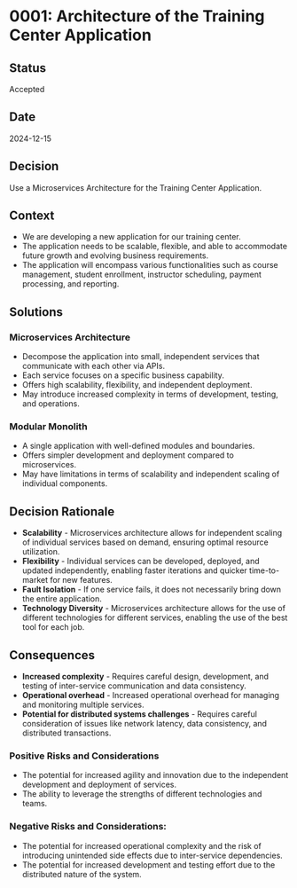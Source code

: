 # 0001: Architecture of the Training Center Application

## Status

Accepted

## Date

2024-12-15

## Decision

Use a Microservices Architecture for the Training Center Application.

## Context

* We are developing a new application for our training center.
* The application needs to be scalable, flexible, and able to accommodate future growth and evolving business requirements.
* The application will encompass various functionalities such as course management, student enrollment, instructor scheduling, payment processing, and reporting.

## Solutions

### Microservices Architecture

* Decompose the application into small, independent services that communicate with each other via APIs.
* Each service focuses on a specific business capability.
* Offers high scalability, flexibility, and independent deployment.
* May introduce increased complexity in terms of development, testing, and operations.

### Modular Monolith

* A single application with well-defined modules and boundaries.
* Offers simpler development and deployment compared to microservices.
* May have limitations in terms of scalability and independent scaling of individual components.

## Decision Rationale

* **Scalability** - Microservices architecture allows for independent scaling of individual services based on demand, ensuring optimal resource utilization.
* **Flexibility** - Individual services can be developed, deployed, and updated independently, enabling faster iterations and quicker time-to-market for new features.
* **Fault Isolation** - If one service fails, it does not necessarily bring down the entire application.
* **Technology Diversity** - Microservices architecture allows for the use of different technologies for different services, enabling the use of the best tool for each job.

## Consequences

* **Increased complexity** - Requires careful design, development, and testing of inter-service communication and data consistency.
* **Operational overhead** - Increased operational overhead for managing and monitoring multiple services.
* **Potential for distributed systems challenges** - Requires careful consideration of issues like network latency, data consistency, and distributed transactions.

### Positive Risks and Considerations

* The potential for increased agility and innovation due to the independent development and deployment of services.
* The ability to leverage the strengths of different technologies and teams.

### Negative Risks and Considerations:

* The potential for increased operational complexity and the risk of introducing unintended side effects due to inter-service dependencies.
* The potential for increased development and testing effort due to the distributed nature of the system.